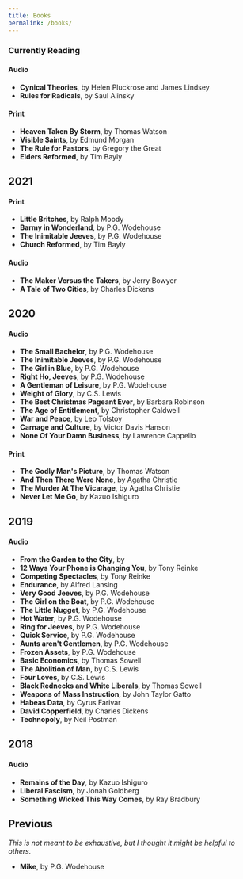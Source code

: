 ```yaml
---
title: Books
permalink: /books/
---
```


### Currently Reading

#### Audio

* **Cynical Theories**, by Helen Pluckrose and James Lindsey
* **Rules for Radicals**, by Saul Alinsky

#### Print

* **Heaven Taken By Storm**, by Thomas Watson
* **Visible Saints**, by Edmund Morgan
* **The Rule for Pastors**, by Gregory the Great
* **Elders Reformed**, by Tim Bayly

## 2021

#### Print

* **Little Britches**, by Ralph Moody
* **Barmy in Wonderland**, by P.G. Wodehouse
* **The Inimitable Jeeves**, by P.G. Wodehouse
* **Church Reformed**, by Tim Bayly

#### Audio

* **The Maker Versus the Takers**, by Jerry Bowyer
* **A Tale of Two Cities**, by Charles Dickens

## 2020

#### Audio

* **The Small Bachelor**, by P.G. Wodehouse
* **The Inimitable Jeeves**, by P.G. Wodehouse
* **The Girl in Blue**, by P.G. Wodehouse
* **Right Ho, Jeeves**, by P.G. Wodehouse
* **A Gentleman of Leisure**, by P.G. Wodehouse
* **Weight of Glory**, by C.S. Lewis
* **The Best Christmas Pageant Ever**, by Barbara Robinson
* **The Age of Entitlement**, by Christopher Caldwell
* **War and Peace**, by Leo Tolstoy
* **Carnage and Culture**, by Victor Davis Hanson
* **None Of Your Damn Business**, by Lawrence Cappello

#### Print

* **The Godly Man's Picture**, by Thomas Watson
* **And Then There Were None**, by Agatha Christie
* **The Murder At The Vicarage**, by Agatha Christie
* **Never Let Me Go**, by Kazuo Ishiguro

## 2019

#### Audio

* **From the Garden to the City**, by 
* **12 Ways Your Phone is Changing You**, by Tony Reinke
* **Competing Spectacles**, by Tony Reinke
* **Endurance**, by Alfred Lansing
* **Very Good Jeeves**, by P.G. Wodehouse
* **The Girl on the Boat**, by P.G. Wodehouse
* **The Little Nugget**, by P.G. Wodehouse
* **Hot Water**, by P.G. Wodehouse
* **Ring for Jeeves**, by P.G. Wodehouse
* **Quick Service**, by P.G. Wodehouse
* **Aunts aren't Gentlemen**, by P.G. Wodehouse
* **Frozen Assets**, by P.G. Wodehouse
* **Basic Economics**, by Thomas Sowell
* **The Abolition of Man**, by C.S. Lewis
* **Four Loves**, by C.S. Lewis
* **Black Rednecks and White Liberals**, by Thomas Sowell
* **Weapons of Mass Instruction**, by John Taylor Gatto
* **Habeas Data**, by Cyrus Farivar
* **David Copperfield**, by Charles Dickens
* **Technopoly**, by Neil Postman

## 2018

#### Audio

* **Remains of the Day**, by Kazuo Ishiguro
* **Liberal Fascism**, by Jonah Goldberg
* **Something Wicked This Way Comes**, by Ray Bradbury

## Previous

*This is not meant to be exhaustive, but I thought it might be helpful to others.*

* **Mike**, by P.G. Wodehouse